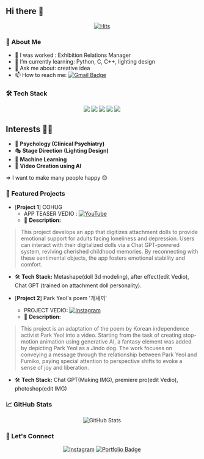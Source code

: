 ## Hi there 👋  

<div align="center">

[![Hits](https://hits.seeyoufarm.com/api/count/incr/badge.svg?url=https%3A%2F%2Fgithub.com%2FYourGitHubUsername&count_bg=%2379C83D&title_bg=%23555555&icon=&icon_color=%23E7E7E7&title=hits&edge_flat=false)](https://hits.seeyoufarm.com)  

</div>  


### 🐘 About Me  

- 🔭 I was worked : Exhibition Relations Manager
- 🌱 I’m currently learning: Python, C, C++, lighting design
- 💬 Ask me about: creative idea
- 📫 How to reach me: [![Gmail Badge](https://img.shields.io/badge/-causoupinsong@gmail.com-c14438?style=flat&logo=Gmail&logoColor=white&link=mailto:causoupinsong@gmail.com)](mailto:causoupinsong@gmail.com)  



### 🛠️ Tech Stack  

<div align="center">
  <img src="https://img.shields.io/badge/C-00599C?style=flat&logo=c&logoColor=white"/>
  <img src="https://img.shields.io/badge/C++-00599C?style=flat&logo=c%2B%2B&logoColor=white"/>
  <img src="https://img.shields.io/badge/Python-3776AB?style=flat&logo=python&logoColor=white"/>
  <img src="https://img.shields.io/badge/Adobe Photoshop-31A8FF?style=flat&logo=adobe-photoshop&logoColor=white"/>
  <img src="https://img.shields.io/badge/Adobe Premiere Pro-9999FF?style=flat&logo=adobe-premiere-pro&logoColor=white"/>

</div>  


## Interests 👩‍💻

- 🧠 **Psychology (Clinical Psychiatry)**
- 🎭 **Stage Direction (Lighting Design)**
- 🤖 **Machine Learning**
- 🎥 **Video Creation using AI**

=> I want to make many people happy 😊

### 🌟 Featured Projects  

- [**Project 1**] COHUG
  - APP TEASER VEDIO : [![YouTube](https://img.shields.io/badge/YouTube-FF0000?style=flat&logo=youtube&logoColor=white)](https://youtu.be/mY3OEdQL2KY?si=ixElkYWFh6Dx7eLx)
  - 🚀 **Description:**
> This project develops an app that digitizes attachment dolls to provide emotional support for adults facing loneliness and depression. Users can interact with their digitalized dolls via a Chat GPT-powered system, reviving cherished childhood memories. By reconnecting with these sentimental objects, the app fosters emotional stability and comfort.
  - 🛠️ **Tech Stack:** Metashape(doll 3d modeling), after effect(edit Vedio), Chat GPT (trained on attachment doll personality).  

- [**Project 2**]  Park Yeol's poem '개새끼'
  - PROJECT VEDIO: [![Instagram](https://img.shields.io/badge/Instagram-E4405F?style=flat&logo=instagram&logoColor=white)](https://www.instagram.com/reel/C9PrDf_ygFZ/?utm_source=ig_web_copy_link&igsh=MzRlODBiNWFlZA==)
  - 🚀 **Description:**
> This project is an adaptation of the poem by Korean independence activist Park Yeol into a video. Starting from the task of creating stop-motion animation using generative AI, a fantasy element was added by depicting Park Yeol as a Jindo dog. The work focuses on conveying a message through the relationship between Park Yeol and Fumiko, paying special attention to perspective shifts to evoke a sense of joy and liberation.
  - 🛠️ **Tech Stack:** Chat GPT(Making IMG), premiere pro(edit Vedio), photoshop(edit IMG)



### 📈 GitHub Stats  

<div align="center">

![GitHub Stats](https://github-readme-stats.vercel.app/api?username=soupinsong&show_icons=true&theme=radical)  

 
</div>



### 🤝 Let's Connect  

<div align="center">

[![Instagram](https://img.shields.io/badge/Instagram-E4405F?style=flat&logo=instagram&logoColor=white)](https://www.instagram.com/soup_in_artech?utm_source=ig_web_button_share_sheet&igsh=ZDNlZDc0MzIxNw==)
[![Portfolio Badge](https://img.shields.io/badge/-Portfolio-black?style=flat-square&logo=github&logoColor=white)](https://github.com/soupinsong)

</div>
